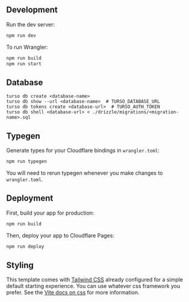 ## Development

Run the dev server:

```sh
npm run dev
```

To run Wrangler:

```sh
npm run build
npm run start
```

## Database

```
turso db create <database-name>
turso db show --url <database-name>  # TURSO_DATABASE_URL
turso db tokens create <database-url>  # TURSO_AUTH_TOKEN
turso db shell <database-url> < ./drizzle/migrations/<migration-name>.sql
```

## Typegen

Generate types for your Cloudflare bindings in `wrangler.toml`:

```sh
npm run typegen
```

You will need to rerun typegen whenever you make changes to `wrangler.toml`.

## Deployment

First, build your app for production:

```sh
npm run build
```

Then, deploy your app to Cloudflare Pages:

```sh
npm run deploy
```

## Styling

This template comes with [Tailwind CSS](https://tailwindcss.com/) already
configured for a simple default starting experience. You can use whatever css
framework you prefer. See the
[Vite docs on css](https://vitejs.dev/guide/features.html#css) for more
information.
